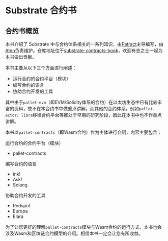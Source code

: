 # Substrate 合约书

## 合约书概览

本书介绍了 Substrate 中与合约体系相关的一系列知识，由[Patract](https://patract.io/)主导编写，由[Aten](https://github.com/atenjin)负责维护。仓库地址位于[substrate-contracts-book](https://github.com/patractlabs/substrate-contracts-book)，欢迎有志之士一起为本书做出贡献。

本书主要从以下三个方面进行阐述：

* 运行合约的合约平台（模块）
* 编写合约的语言
* 协助合约开发的工具

其中由于`pallet-evm`（即EVM/Solidity体系的合约）在以太坊生态中已有比较丰富的资料，故不在本合约书中做重点讲解。而其他的合约体系，例如`pallet-actor`、`libra`移植合约平台等都处于早期的研究阶段，因此在本书中也不作重点讲解。

本书以`pallet-contracts`（即Wasm合约）作为主体进行介绍，内容主要包含：

运行合约的合约平台（模块）

* pallet-contracts

编写合约的语言

* ink!
* Ask!
* Solang

协助合约开发的工具

* Redspot
* Europa
* Elara

为了让您更好的理解`pallet-contracts`模块与Wasm合约的运行方式，本书也会涉及Wasm和区块链合约模型的介绍。相信本书一定会让您有所收益。




